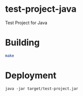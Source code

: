 # test-project-java
Test Project for Java

# Building

```sh
make
```
# Deployment

```
java -jar target/test-project.jar
```
